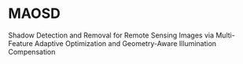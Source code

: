 # MAOSD
Shadow Detection and Removal for Remote Sensing Images via Multi-Feature Adaptive Optimization and Geometry-Aware Illumination Compensation
